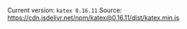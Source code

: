 Current version: `katex 0.16.11`
Source: https://cdn.jsdelivr.net/npm/katex@0.16.11/dist/katex.min.js
